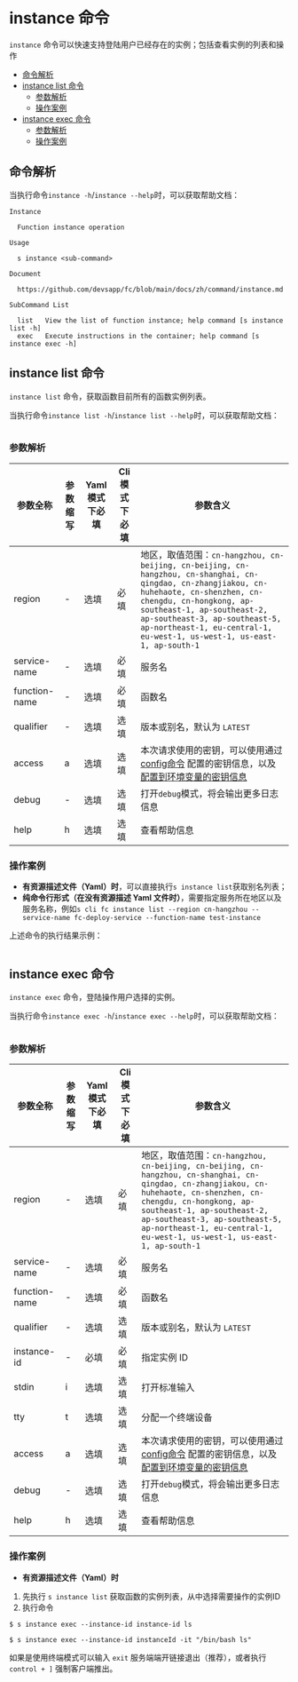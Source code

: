 # instance 命令

`instance` 命令可以快速支持登陆用户已经存在的实例；包括查看实例的列表和操作 

- [命令解析](#命令解析)
- [instance list 命令](#instance-list-命令)
  - [参数解析](#参数解析-1)
  - [操作案例](#操作案例-1)
- [instance exec 命令](#instance-publish-命令)
  - [参数解析](#参数解析-2)
  - [操作案例](#操作案例-2)

## 命令解析

当执行命令`instance -h`/`instance --help`时，可以获取帮助文档：

```shell script
Instance

  Function instance operation 

Usage

  s instance <sub-command>  

Document
  
  https://github.com/devsapp/fc/blob/main/docs/zh/command/instance.md                            

SubCommand List

  list   View the list of function instance; help command [s instance list -h]
  exec   Execute instructions in the container; help command [s instance exec -h]
```

## instance list 命令

`instance list` 命令，获取函数目前所有的函数实例列表。

当执行命令`instance list -h`/`instance list --help`时，可以获取帮助文档：

````

````

### 参数解析
| 参数全称     | 参数缩写 | Yaml模式下必填 | Cli模式下必填 | 参数含义                                                     |
| ------------ | -------- | -------------- | ------------- | ------------------------------------------------------------ |
| region       | -        | 选填           | 必填          | 地区，取值范围：`cn-hangzhou, cn-beijing, cn-beijing, cn-hangzhou, cn-shanghai, cn-qingdao, cn-zhangjiakou, cn-huhehaote, cn-shenzhen, cn-chengdu, cn-hongkong, ap-southeast-1, ap-southeast-2, ap-southeast-3, ap-southeast-5, ap-northeast-1, eu-central-1, eu-west-1, us-west-1, us-east-1, ap-south-1` |
| service-name | -        | 选填           | 必填          | 服务名 |
| function-name | -        | 选填           | 必填          | 函数名 |
| qualifier | -        | 选填           | 选填          | 版本或别名，默认为 `LATEST` |
| access       | a        | 选填           | 选填          | 本次请求使用的密钥，可以使用通过[config命令](https://github.com/Serverless-Devs/Serverless-Devs/tree/master/docs/zh/command/config.md#config-add-命令) 配置的密钥信息，以及[配置到环境变量的密钥信息](https://github.com/Serverless-Devs/Serverless-Devs/tree/master/docs/zh/command/config.md#通过环境变量配置密钥信息) |
| debug        | -        | 选填           | 选填          | 打开`debug`模式，将会输出更多日志信息                        |
| help         | h        | 选填           | 选填          | 查看帮助信息 |

### 操作案例

- **有资源描述文件（Yaml）时**，可以直接执行`s instance list`获取别名列表；
- **纯命令行形式（在没有资源描述 Yaml 文件时）**，需要指定服务所在地区以及服务名称，例如`s cli fc instance list --region cn-hangzhou --service-name fc-deploy-service --function-name test-instance`

上述命令的执行结果示例：
```text

```


## instance exec 命令

`instance exec` 命令，登陆操作用户选择的实例。

当执行命令`instance exec -h`/`instance exec --help`时，可以获取帮助文档：

````

````

### 参数解析
| 参数全称     | 参数缩写 | Yaml模式下必填 | Cli模式下必填 | 参数含义                                                     |
| ------------ | -------- | -------------- | ------------- | ------------------------------------------------------------ |
| region       | -        | 选填           | 必填          | 地区，取值范围：`cn-hangzhou, cn-beijing, cn-beijing, cn-hangzhou, cn-shanghai, cn-qingdao, cn-zhangjiakou, cn-huhehaote, cn-shenzhen, cn-chengdu, cn-hongkong, ap-southeast-1, ap-southeast-2, ap-southeast-3, ap-southeast-5, ap-northeast-1, eu-central-1, eu-west-1, us-west-1, us-east-1, ap-south-1` |
| service-name | -        | 选填           | 必填          | 服务名 |
| function-name | -        | 选填           | 必填          | 函数名 |
| qualifier | -        | 选填           | 选填          | 版本或别名，默认为 `LATEST` |
| instance-id | -        | 必填           | 必填          | 指定实例 ID  |
| stdin | i        | 选填           | 选填 | 打开标准输入  |
| tty | t       | 选填           | 选填 | 分配一个终端设备  |
| access       | a        | 选填           | 选填          | 本次请求使用的密钥，可以使用通过[config命令](https://github.com/Serverless-Devs/Serverless-Devs/tree/master/docs/zh/command/config.md#config-add-命令) 配置的密钥信息，以及[配置到环境变量的密钥信息](https://github.com/Serverless-Devs/Serverless-Devs/tree/master/docs/zh/command/config.md#通过环境变量配置密钥信息) |
| debug        | -        | 选填           | 选填          | 打开`debug`模式，将会输出更多日志信息                        |
| help         | h        | 选填           | 选填          | 查看帮助信息 |

### 操作案例

- **有资源描述文件（Yaml）时**
1. 先执行 `s instance list` 获取函数的实例列表，从中选择需要操作的实例ID
2. 执行命令
````
$ s instance exec --instance-id instance-id ls

$ s instance exec --instance-id instanceId -it "/bin/bash ls"
````

如果是使用终端模式可以输入 `exit` 服务端端开链接退出（推荐），或者执行 `control + ]` 强制客户端推出。